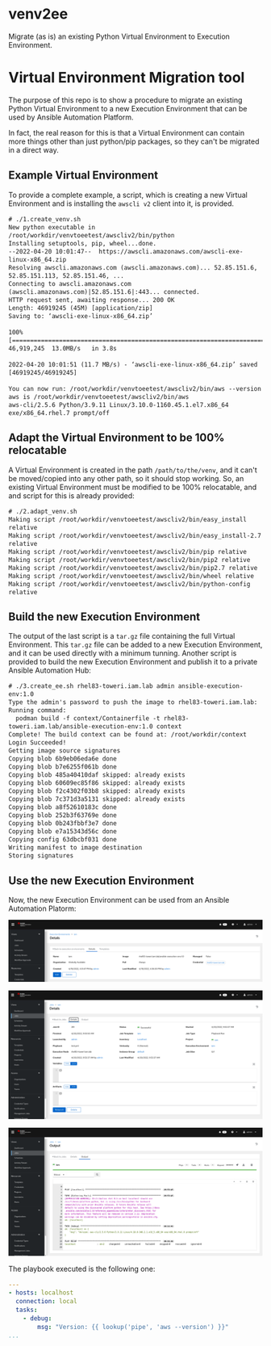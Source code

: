 # venv2ee
Migrate (as is) an existing Python Virtual Environment to Execution Environment.

# Virtual Environment Migration tool
The purpose of this repo is to show a procedure to migrate an existing Python Virtual Environment to a new Execution Environment that can be used by Ansible Automation Platform.

In fact, the real reason for this is that a Virtual Environment can contain more things other than just python/pip packages, so they can't be migrated in a direct way.

## Example Virtual Environment
To provide a complete example, a script, which is creating a new Virtual Environment and is installing the `awscli v2` client into it, is provided.

```
# ./1.create_venv.sh 
New python executable in /root/workdir/venvtoeetest/awscliv2/bin/python
Installing setuptools, pip, wheel...done.
--2022-04-20 10:01:47--  https://awscli.amazonaws.com/awscli-exe-linux-x86_64.zip
Resolving awscli.amazonaws.com (awscli.amazonaws.com)... 52.85.151.6, 52.85.151.113, 52.85.151.46, ...
Connecting to awscli.amazonaws.com (awscli.amazonaws.com)|52.85.151.6|:443... connected.
HTTP request sent, awaiting response... 200 OK
Length: 46919245 (45M) [application/zip]
Saving to: ‘awscli-exe-linux-x86_64.zip’

100%[====================================================================================================================================================================================================>] 46,919,245  13.0MB/s   in 3.8s   

2022-04-20 10:01:51 (11.7 MB/s) - ‘awscli-exe-linux-x86_64.zip’ saved [46919245/46919245]

You can now run: /root/workdir/venvtoeetest/awscliv2/bin/aws --version
aws is /root/workdir/venvtoeetest/awscliv2/bin/aws
aws-cli/2.5.6 Python/3.9.11 Linux/3.10.0-1160.45.1.el7.x86_64 exe/x86_64.rhel.7 prompt/off
```

## Adapt the Virtual Environment to be 100% relocatable
A Virtual Environment is created in the path `/path/to/the/venv`, and it can't be moved/copied into any other path, so it should stop working. So, an existing Virtual Environment must be modified to be 100% relocatable, and and script for this is already provided:

```
# ./2.adapt_venv.sh
Making script /root/workdir/venvtoeetest/awscliv2/bin/easy_install relative
Making script /root/workdir/venvtoeetest/awscliv2/bin/easy_install-2.7 relative
Making script /root/workdir/venvtoeetest/awscliv2/bin/pip relative
Making script /root/workdir/venvtoeetest/awscliv2/bin/pip2 relative
Making script /root/workdir/venvtoeetest/awscliv2/bin/pip2.7 relative
Making script /root/workdir/venvtoeetest/awscliv2/bin/wheel relative
Making script /root/workdir/venvtoeetest/awscliv2/bin/python-config relative
```

## Build the new Execution Environment
The output of the last script is a `tar.gz` file containing the full Virtual Environment. This `tar.gz` file can be added to a new Execution Environment, and it can be used directly with a minimum tunning. Another script is provided to build the new Execution Environment and publish it to a private Ansible Automation Hub:

```
# ./3.create_ee.sh rhel83-toweri.iam.lab admin ansible-execution-env:1.0
Type the admin's password to push the image to rhel83-toweri.iam.lab: Running command:
  podman build -f context/Containerfile -t rhel83-toweri.iam.lab/ansible-execution-env:1.0 context
Complete! The build context can be found at: /root/workdir/context
Login Succeeded!
Getting image source signatures
Copying blob 6b9eb06eda6e done  
Copying blob b7e6255f061b done  
Copying blob 485a40410daf skipped: already exists  
Copying blob 60609ec85f86 skipped: already exists  
Copying blob f2c4302f03b8 skipped: already exists  
Copying blob 7c371d3a5131 skipped: already exists  
Copying blob a8f52610183c done  
Copying blob 252b3f63769e done  
Copying blob 0b243fbbf3e7 done  
Copying blob e7a15343d56c done  
Copying config 63dbcbf031 done  
Writing manifest to image destination
Storing signatures
```

## Use the new Execution Environment
Now, the new Execution Environment can be used from an Ansible Automation Platorm:

![AAP Execution Environment](https://github.com/automation-ansible-collections/venv2ee/blob/main/pictures/AAP_EE.png?raw=true)

![AAP Execution Environment](https://github.com/automation-ansible-collections/venv2ee/blob/main/pictures/AAP_JobDetails.png?raw=true)

![AAP Execution Environment](https://github.com/automation-ansible-collections/venv2ee/blob/main/pictures/AAP_JobOutput.png?raw=true)

The playbook executed is the following one:

```yaml
---
- hosts: localhost
  connection: local
  tasks:
    - debug:
        msg: "Version: {{ lookup('pipe', 'aws --version') }}"
...
```